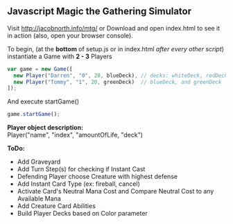 ## Javascript Magic the Gathering Simulator

Visit http://jacobnorth.info/mtg/ or Download and open index.html to see it in action (also, open your browser console).

To begin, (at the **bottom** of setup.js or in index.html *after every other script*) instantiate a Game with **2 - 3** Players
```javascript
var game = new Game([
  new Player("Darren", "0", 20, blueDeck), // decks: whiteDeck, redDeck, blackDeck,
  new Player("Tommy", "1", 20, greenDeck)  // blueDeck, and greenDeck
]);
```
And execute startGame()
```javascript
game.startGame();
```
**Player object description:**</br>
Player("name", "index", "amountOfLife, "deck")

**ToDo:**
  * Add Graveyard
  * Add Turn Step(s) for checking if Instant Cast
  * Defending Player choose Creature with highest defense
  * Add Instant Card Type (ex: fireball, cancel)
  * Activate Card's Neutral Mana Cost and Compare Neutral Cost to any Available Mana
  * Add Creature Card Abilities
  * Build Player Decks based on Color parameter
